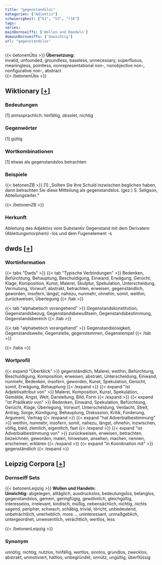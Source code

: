 ```yaml
---
title: "gegenstandslos"
kategorien: ["Adjektiv"]
schwierigkeit: ["k1", "h3", "r16"]
tags:
series:
mainDornseiffs: ['Wollen und Handeln']
domainDornseiffs: ['Unwichtig']
url: "gegenstandslos"
---
```


{{< betonenÜbs >}}
**Übersetzung:**  
invalid, unfounded, groundless, baseless, unnecessary, superfluous, meaningless, pointless, nonrepresentational non-, nonobjective non-, nonfigurative non-, abstract  
{{< /betonenÜbs >}}

## Wiktionary [[+](https://de.wiktionary.org/wiki/gegenstandslos)]

### Bedeutungen
[1] amtssprachlich: hinfällig, obsolet, nichtig  

### Gegenwörter
[1] gültig  

### Wortkombinationen
[1] etwas als gegenstandslos betrachten  

### Beispiele
{{< betonenZB >}}
[1] „Sollten Sie Ihre Schuld inzwischen beglichen haben, dann betrachten Sie diese Mitteilung als gegenstandslos. (gez.) S. Seligson, Abteilungsleiter.“  

{{< /betonenZB >}}
### Herkunft
Ableitung des Adjektivs vom Substantiv Gegenstand mit dem Derivatem (Ableitungsmorphem) -los und dem Fugenelement -s  



## dwds [[+](https://www.dwds.de/wb/gegenstandslos)]

### Wortinformation
{{< tabs "Dwds" >}}
{{< tab "Typische Verbindungen" >}}
Bedenken, Befürchtung, Behauptung, Beschuldigung, Einwand, Erwägung, Gerücht, Klage, Komposition, Kunst, Malerei, Skulptur, Spekulation, Unterscheidung, Vermutung, Vorwurf, abstrakt, betrachten, erweisen, gegenständlich, geworden, insofern, längst, nahezu, nunmehr, ohnehin, somit, weithin, zurückweisen, Überlegung
{{< /tab >}}

{{< tab "alphabetisch vorangehend" >}}
Gegenstandskonstitution, Gegenstandsbezug, Gegenstandsbewußtsein, Gegenstandsbestimmung, Gegenstandsbereich
{{< /tab >}}

{{< tab "alphabetisch vorangehend" >}}
Gegenstandslosigkeit, Gegenstandsweite, Gegenstelle, gegenstemmen, Gegenstempel
{{< /tab >}}

{{< /tabs >}}

### Wortprofil
{{< expand "Überblick" >}} gegenständlich, Malerei, weithin, Befürchtung, Beschuldigung, Komposition, erweisen, abstrakt, Unterscheidung, Einwand, nunmehr, Bedenken, insofern, geworden, Kunst, Spekulation, Gerücht, somit, Erwägung, Behauptung {{< /expand >}}
{{< expand "ist Adjektivattribut von" >}} Malerei, Komposition, Kunst, Spekulation, Gemälde, Angst, Welt, Darstellung, Bild, Form {{< /expand >}}
{{< expand "ist Prädikativ von" >}} Bedenken, Einwand, Spekulation, Befürchtung, Gerücht, Klage, Überlegung, Vorwurf, Unterscheidung, Verdacht, Streit, Antrag, Sorge, Kündigung, Behauptung, Diskussion, Kritik, Forderung, Argument, Vertrag {{< /expand >}}
{{< expand "hat Adverbialbestimmung" >}} weithin, nunmehr, insofern, somit, nahezu, längst, ohnehin, inzwischen, völlig, bald, ziemlich, eigentlich, fast {{< /expand >}}
{{< expand "ist Adverbialbestimmung von" >}} zurückweisen, erweisen, betrachten, bezeichnen, geworden, malen, hinweisen, ansehen, machen, nennen, erscheinen, erklären {{< /expand >}}
{{< expand "in Koordination mit" >}} gegenständlich {{< /expand >}}

## Leipzig Corpora [[+](https://corpora.uni-leipzig.de/en/res?word=gegenstandslos&corpusId=deu_newscrawl-public_2018)]

### Dornseiff Sets
{{< betonenLeipzig >}}
**Wollen und Handeln:**  
**Unwichtig:** abgelegen, alltäglich, ausdruckslos, bedeutungslos, belanglos, gegenstandslos, gemein, geringfügig, gewöhnlich, gleichgültig, interesselos, irrelevant, kindisch, müßig, nebensächlich, nichtig, nichts sagend, peripher, schwach, schäbig, trivial, töricht, unbedeutend, unbeträchtlich, unerheblich, more..., uninteressant, unmaßgeblich, untergeordnet, unwesentlich, verächtlich, wertlos, less  

{{< /betonenLeipzig >}}

### Synonym
unnötig, nichtig, nutzlos, hinfällig, wertlos, sinnlos, grundlos, zwecklos, abstrakt, unmotiviert, haltlos, unbegründet, unnütz, ungültig, überflüssig

